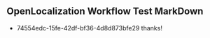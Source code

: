 ## OpenLocalization Workflow Test MarkDown
* 74554edc-15fe-42df-bf36-4d8d873bfe29 
thanks!<!--HONumber=Mar16_HO4-->
